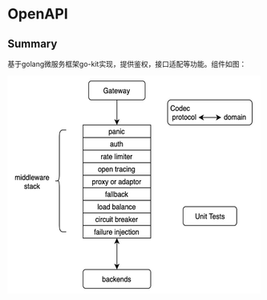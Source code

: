 # OpenAPI

## Summary
基于golang微服务框架go-kit实现，提供鉴权，接口适配等功能。组件如图：

<img src="https://github.com/cyber4ron/notes/blob/master/images/open_api_archt.jpg" width="547" height="433">

